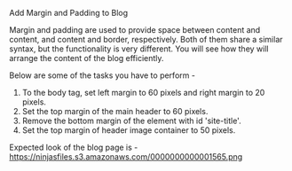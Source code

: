 Add Margin and Padding to Blog

Margin and padding are used to provide space between content and content, and content and border, respectively.
Both of them share a similar syntax, but the functionality is very different. You will see how they will arrange the content of the blog efficiently.

Below are some of the tasks you have to perform -
1. To the body tag, set left margin to 60 pixels and right margin to 20 pixels.
2. Set the top margin of the main header to 60 pixels.
3. Remove the bottom margin of the element with id 'site-title'.
4. Set the top margin of header image container to 50 pixels.

Expected look of the blog page is - https://ninjasfiles.s3.amazonaws.com/0000000000001565.png